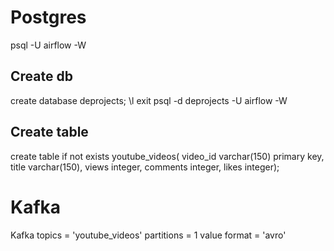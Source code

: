 # Postgres
psql -U airflow -W

## Create db
create database deprojects;
\l
exit
psql -d deprojects -U airflow -W

## Create table
create table if not exists youtube_videos(
video_id varchar(150) primary key,
title varchar(150),
views integer,
comments integer,
likes integer);


# Kafka
Kafka topics = 'youtube_videos'
partitions = 1
value format = 'avro'